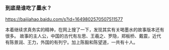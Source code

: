 ### 到底是谁吃了墨水？
https://baijiahao.baidu.com/s?id=1649802570507511577

本着继续求真务实的精神，在网上搜了一下，发现其实有关喝墨水的故事版本还有很多。
故事的主人公，中国的古代有左思、王羲之、罗隐，郑板桥、戴震，近代有陈景润、王力，外国的有列宁。加上陈毅和陈望道，一共有十人。
